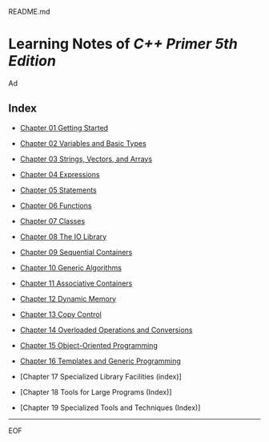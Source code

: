 README.md

Learning Notes of *C++ Primer 5th Edition*
================================================================================

Ad

Index
--------------------------------------------------------------------------------

 - [Chapter 01 Getting Started](https://github.com/Ad147/CppPrimer-Learning/tree/master/CppPrimer-Notes/CppPrimerCh01.md)

 - [Chapter 02 Variables and Basic Types](https://github.com/Ad147/CppPrimer-Learning/tree/master/CppPrimer-Notes/CppPrimerCh02.md)

 - [Chapter 03 Strings, Vectors, and Arrays](https://github.com/Ad147/CppPrimer-Learning/tree/master/CppPrimer-Notes/CppPrimerCh03.md)

 - [Chapter 04 Expressions](https://github.com/Ad147/CppPrimer-Learning/tree/master/CppPrimer-Notes/CppPrimerCh04.md)

 - [Chapter 05 Statements](https://github.com/Ad147/CppPrimer-Learning/tree/master/CppPrimer-Notes/CppPrimerCh05.md)

 - [Chapter 06 Functions](https://github.com/Ad147/CppPrimer-Learning/tree/master/CppPrimer-Notes/CppPrimerCh06.md)

 - [Chapter 07 Classes](https://github.com/Ad147/CppPrimer-Learning/tree/master/CppPrimer-Notes/CppPrimerCh07.md)

 - [Chapter 08 The IO Library](https://github.com/Ad147/CppPrimer-Learning/tree/master/CppPrimer-Notes/CppPrimerCh08.md)

 - [Chapter 09 Sequential Containers](https://github.com/Ad147/CppPrimer-Learning/tree/master/CppPrimer-Notes/CppPrimerCh09.md)

 - [Chapter 10 Generic Algorithms](https://github.com/Ad147/CppPrimer-Learning/tree/master/CppPrimer-Notes/CppPrimerCh10.md)

 - [Chapter 11 Associative Containers](https://github.com/Ad147/CppPrimer-Learning/tree/master/CppPrimer-Notes/CppPrimerCh11.md)

 - [Chapter 12 Dynamic Memory](https://github.com/Ad147/CppPrimer-Learning/tree/master/CppPrimer-Notes/CppPrimerCh12.md)

 - [Chapter 13 Copy Control](https://github.com/Ad147/CppPrimer-Learning/tree/master/CppPrimer-Notes/CppPrimer-Ch13-CopyControl.md)

 - [Chapter 14 Overloaded Operations and Conversions](https://github.com/Ad147/CppPrimer-Learning/tree/master/CppPrimer-Notes/CppPrimer-Ch14-OverloadOperations.md)

 - [Chapter 15 Object-Oriented Programming](https://github.com/Ad147/CppPrimer-Learning/tree/master/CppPrimer-Notes/CppPrimer-Ch15-OOP.md)

 - [Chapter 16 Templates and Generic Programming](https://github.com/Ad147/CppPrimer-Learning/tree/master/CppPrimer-Notes/CppPrimer-Ch16-Templates.md)

 - [Chapter 17 Specialized Library Facilities (index)]

 - [Chapter 18 Tools for Large Programs (Index)]

 - [Chapter 19 Specialized Tools and Techniques (Index)]

--------------------------------------------------------------------------------

EOF
